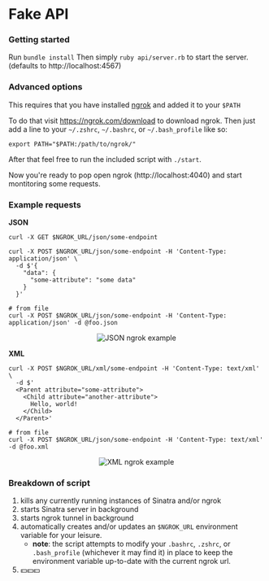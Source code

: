 # Fake API

### Getting started

Run `bundle install`
Then simply `ruby api/server.rb` to start the server. (defaults to http://localhost:4567)

### Advanced options

This requires that you have installed [ngrok](https://ngrok.com) and added it to your `$PATH`

To do that visit https://ngrok.com/download to download ngrok. Then just add a line to your `~/.zshrc`, `~/.bashrc`, or `~/.bash_profile` like so:
```shell
export PATH="$PATH:/path/to/ngrok/"
```

After that feel free to run the included script with `./start`.

Now you're ready to pop open ngrok (http://localhost:4040) and start montitoring some requests.

### Example requests

**JSON**
```shell
curl -X GET $NGROK_URL/json/some-endpoint

curl -X POST $NGROK_URL/json/some-endpoint -H 'Content-Type: application/json' \
  -d $'{
    "data": {
      "some-attribute": "some data"
    }
  }'

# from file
curl -X POST $NGROK_URL/json/some-endpoint -H 'Content-Type: application/json' -d @foo.json
```
<p align="center">
  <img src="https://i.imgur.com/aLP1SPB.png" alt="JSON ngrok example" />
</p>

**XML**
```shell
curl -X POST $NGROK_URL/xml/some-endpoint -H 'Content-Type: text/xml' \
  -d $'
  <Parent attribute="some-attribute">
    <Child attribute="another-attribute">
      Hello, world!
    </Child>
  </Parent>'

# from file
curl -X POST $NGROK_URL/json/some-endpoint -H 'Content-Type: text/xml' -d @foo.xml
```
<p align="center">
  <img src="https://i.imgur.com/IGqHqvV.png" alt="XML ngrok example" />
</p>



### Breakdown of script
1. kills any currently running instances of Sinatra and/or ngrok
2. starts Sinatra server in background
3. starts ngrok tunnel in background
4. automatically creates and/or updates an `$NGROK_URL` environment variable for your leisure.
    - **note**: the script attempts to modify your `.bashrc`, `.zshrc`, or `.bash_profile` (whichever it may find it) in place to keep the environment variable up-to-date with the current ngrok url.
5. 💵💵💵
